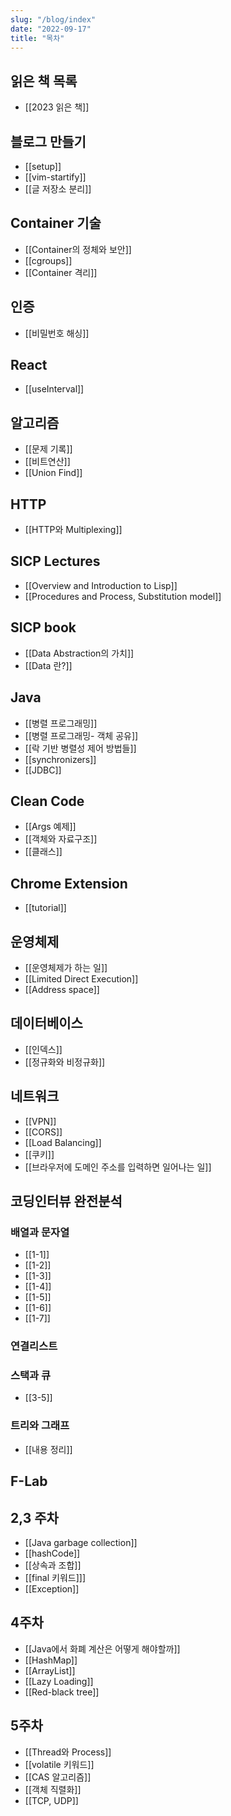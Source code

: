 ```yaml
---
slug: "/blog/index"
date: "2022-09-17"
title: "목차"
---
```


## 읽은 책 목록
- [[2023 읽은 책]]

## 블로그 만들기
- [[setup]]
- [[vim-startify]]
- [[글 저장소 분리]]

## Container 기술
- [[Container의 정체와 보안]]
- [[cgroups]]
- [[Container 격리]]

## 인증
- [[비밀번호 해싱]]

## React
- [[useInterval]]

## 알고리즘
- [[문제 기록]]
- [[비트연산]]
- [[Union Find]]

## HTTP
- [[HTTP와 Multiplexing]]

## SICP Lectures
- [[Overview and Introduction to Lisp]]
- [[Procedures and Process, Substitution model]]

## SICP book
- [[Data Abstraction의 가치]]
- [[Data 란?]]

## Java
- [[병렬 프로그래밍]]
- [[병렬 프로그래밍- 객체 공유]]
- [[락 기반 병렬성 제어 방법들]]
- [[synchronizers]]
- [[JDBC]]

## Clean Code
- [[Args 예제]]
- [[객체와 자료구조]]
- [[클래스]]

## Chrome Extension
- [[tutorial]]

## 운영체제
- [[운영체제가 하는 일]]
- [[Limited Direct Execution]]
- [[Address space]]

## 데이터베이스
- [[인덱스]]
- [[정규화와 비정규화]]

## 네트워크
- [[VPN]]
- [[CORS]]
- [[Load Balancing]]
- [[쿠키]]
- [[브라우저에 도메인 주소를 입력하면 일어나는 일]]

## 코딩인터뷰 완전분석
### 배열과 문자열
- [[1-1]]
- [[1-2]]
- [[1-3]] 
- [[1-4]]
- [[1-5]]
- [[1-6]]
- [[1-7]]

### 연결리스트

### 스택과 큐
- [[3-5]]

### 트리와 그래프
- [[내용 정리]]

## F-Lab
## 2,3 주차
- [[Java garbage collection]]
- [[hashCode]]
- [[상속과 조합]]
- [[final 키워드]]]
- [[Exception]]

## 4주차
- [[Java에서 화폐 계산은 어떻게 해야할까]]
- [[HashMap]]
- [[ArrayList]]
- [[Lazy Loading]]
- [[Red-black tree]]

## 5주차
- [[Thread와 Process]]
- [[volatile 키워드]]
- [[CAS 알고리즘]]
- [[객체 직렬화]]
- [[TCP, UDP]]
